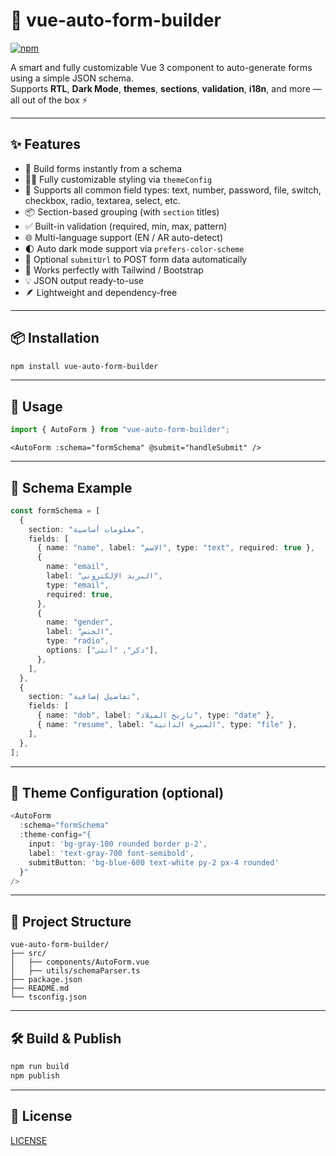 # 🧱 vue-auto-form-builder

[![npm](https://img.shields.io/npm/v/auto-form-builder)](https://www.npmjs.com/package/auto-form-builder
)

A smart and fully customizable Vue 3 component to auto-generate forms using a simple JSON schema.  
Supports **RTL**, **Dark Mode**, **themes**, **sections**, **validation**, **i18n**, and more — all out of the box ⚡️

---

## ✨ Features

- 📄 Build forms instantly from a schema
- 🧑‍🎨 Fully customizable styling via `themeConfig`
- 🧩 Supports all common field types: text, number, password, file, switch, checkbox, radio, textarea, select, etc.
- 📦 Section-based grouping (with `section` titles)
- ✅ Built-in validation (required, min, max, pattern)
- 🌐 Multi-language support (EN / AR auto-detect)
- 🌓 Auto dark mode support via `prefers-color-scheme`
- 🔗 Optional `submitUrl` to POST form data automatically
- 🧪 Works perfectly with Tailwind / Bootstrap
- 💡 JSON output ready-to-use
- 🪶 Lightweight and dependency-free

---

## 📦 Installation

```bash
npm install vue-auto-form-builder
```

---

## 🚀 Usage

```ts
import { AutoForm } from "vue-auto-form-builder";
```

```vue
<AutoForm :schema="formSchema" @submit="handleSubmit" />
```

---

## 📘 Schema Example

```ts
const formSchema = [
  {
    section: "معلومات أساسية",
    fields: [
      { name: "name", label: "الاسم", type: "text", required: true },
      {
        name: "email",
        label: "البريد الإلكتروني",
        type: "email",
        required: true,
      },
      {
        name: "gender",
        label: "الجنس",
        type: "radio",
        options: ["ذكر", "أنثى"],
      },
    ],
  },
  {
    section: "تفاصيل إضافية",
    fields: [
      { name: "dob", label: "تاريخ الميلاد", type: "date" },
      { name: "resume", label: "السيرة الذاتية", type: "file" },
    ],
  },
];
```

---

## 🎨 Theme Configuration (optional)

```ts
<AutoForm
  :schema="formSchema"
  :theme-config="{
    input: 'bg-gray-100 rounded border p-2',
    label: 'text-gray-700 font-semibold',
    submitButton: 'bg-blue-600 text-white py-2 px-4 rounded'
  }"
/>
```

---

## 📁 Project Structure

```
vue-auto-form-builder/
├── src/
│   ├── components/AutoForm.vue
│   ├── utils/schemaParser.ts
├── package.json
├── README.md
└── tsconfig.json
```

---

## 🛠️ Build & Publish

```bash
npm run build
npm publish
```

---

## 📜 License
[LICENSE](License) 

